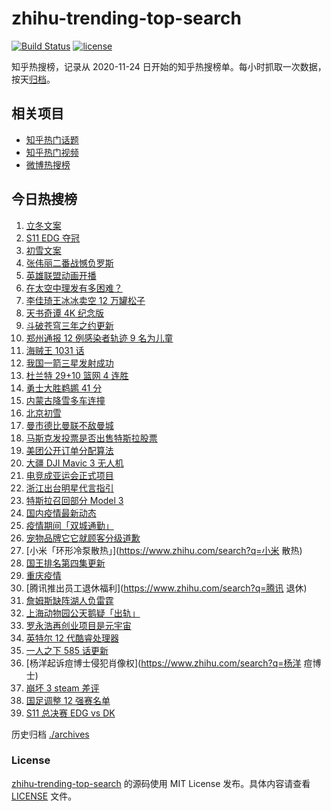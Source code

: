 # zhihu-trending-top-search

[![Build Status](https://github.com/justjavac/zhihu-trending-top-search/workflows/ci/badge.svg?branch=main)](https://github.com/justjavac/zhihu-trending-top-search/actions)
[![license](https://img.shields.io/github/license/justjavac/zhihu-trending-top-search)](https://github.com/justjavac/zhihu-trending-top-search/blob/main/LICENSE)

知乎热搜榜，记录从 2020-11-24 日开始的知乎热搜榜单。每小时抓取一次数据，按天[归档](./archives)。

## 相关项目

- [知乎热门话题](https://github.com/justjavac/zhihu-trending-hot-questions)
- [知乎热门视频](https://github.com/justjavac/zhihu-trending-hot-video)
- [微博热搜榜](https://github.com/justjavac/weibo-trending-hot-search)

## 今日热搜榜

<!-- BEGIN -->
<!-- 最后更新时间 Sun Nov 07 2021 20:20:02 GMT+0800 (China Standard Time) -->

1. [立冬文案](https://www.zhihu.com/search?q=立冬文案)
1. [S11 EDG 夺冠](https://www.zhihu.com/search?q=EDG)
1. [初雪文案](https://www.zhihu.com/search?q=下雪文案)
1. [张伟丽二番战憾负罗斯](https://www.zhihu.com/search?q=张伟丽)
1. [英雄联盟动画开播](https://www.zhihu.com/search?q=英雄联盟双城之战)
1. [在太空中理发有多困难？](https://www.zhihu.com/search?q=太空中理发)
1. [李佳琦王冰冰卖空 12 万罐松子](https://www.zhihu.com/search?q=李佳琦王冰冰)
1. [天书奇谭 4K 纪念版](https://www.zhihu.com/search?q=天书奇谭)
1. [斗破苍穹三年之约更新](https://www.zhihu.com/search?q=斗破苍穹三年之约)
1. [郑州通报 12 例感染者轨迹 9 名为儿童](https://www.zhihu.com/search?q=郑州疫情)
1. [海贼王 1031 话](https://www.zhihu.com/search?q=海贼王)
1. [我国一箭三星发射成功](https://www.zhihu.com/search?q=一箭三星)
1. [杜兰特 29+10 篮网 4 连胜](https://www.zhihu.com/search?q=篮网)
1. [勇士大胜鹈鹕 41 分](https://www.zhihu.com/search?q=勇士)
1. [内蒙古降雪多车连撞](https://www.zhihu.com/search?q=内蒙古降雪)
1. [北京初雪](https://www.zhihu.com/search?q=北京初雪)
1. [曼市德比曼联不敌曼城](https://www.zhihu.com/search?q=曼城)
1. [马斯克发投票是否出售特斯拉股票](https://www.zhihu.com/search?q=马斯克)
1. [美团公开订单分配算法](https://www.zhihu.com/search?q=外卖算法)
1. [大疆 DJI Mavic 3 无人机](https://www.zhihu.com/search?q=大疆无人机)
1. [电竞成亚运会正式项目](https://www.zhihu.com/search?q=亚运会电竞)
1. [浙江出台明星代言指引](https://www.zhihu.com/search?q=明星代言)
1. [特斯拉召回部分 Model 3](https://www.zhihu.com/search?q=特斯拉)
1. [国内疫情最新动态](https://www.zhihu.com/search?q=疫情)
1. [疫情期间「双城通勤」](https://www.zhihu.com/search?q=双城通勤)
1. [宠物品牌它它就顾客分级道歉](https://www.zhihu.com/search?q=它它顾客分级)
1. [小米「环形冷泵散热」](https://www.zhihu.com/search?q=小米 散热)
1. [国王排名第四集更新](https://www.zhihu.com/search?q=国王排名)
1. [重庆疫情](https://www.zhihu.com/search?q=重庆疫情)
1. [腾讯推出员工退休福利](https://www.zhihu.com/search?q=腾讯 退休)
1. [詹姆斯缺阵湖人负雷霆](https://www.zhihu.com/search?q=湖人)
1. [上海动物园公天鹅疑「出轨」](https://www.zhihu.com/search?q=天鹅出轨)
1. [罗永浩再创业项目是元宇宙](https://www.zhihu.com/search?q=罗永浩)
1. [英特尔 12 代酷睿处理器](https://www.zhihu.com/search?q=12代酷睿)
1. [一人之下 585 话更新](https://www.zhihu.com/search?q=一人之下)
1. [杨洋起诉痘博士侵犯肖像权](https://www.zhihu.com/search?q=杨洋 痘博士)
1. [崩坏 3 steam 差评](https://www.zhihu.com/search?q=崩坏3)
1. [国足调整 12 强赛名单](https://www.zhihu.com/search?q=国足)
1. [S11 总决赛 EDG vs DK](https://www.zhihu.com/search?q=EDG)

<!-- END -->

历史归档 [./archives](./archives)

### License

[zhihu-trending-top-search](https://github.com/justjavac/zhihu-trending-top-search)
的源码使用 MIT License 发布。具体内容请查看 [LICENSE](./LICENSE) 文件。
